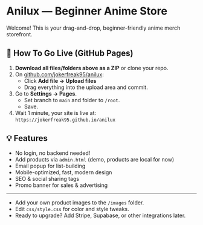 # Anilux — Beginner Anime Store

Welcome! This is your drag-and-drop, beginner-friendly anime merch storefront.

## 🚀 How To Go Live (GitHub Pages)

1. **Download all files/folders above as a ZIP** or clone your repo.
2. On [github.com/jokerfreak95/anilux](https://github.com/jokerfreak95/anilux):
   - Click **Add file → Upload files**
   - Drag everything into the upload area and commit.
3. Go to **Settings → Pages**.
   - Set branch to `main` and folder to `/root`.
   - Save.
4. Wait 1 minute, your site is live at:  
   `https://jokerfreak95.github.io/anilux`

## 💡 Features

- No login, no backend needed!
- Add products via `admin.html` (demo, products are local for now)
- Email popup for list-building
- Mobile-optimized, fast, modern design
- SEO & social sharing tags
- Promo banner for sales & advertising

---

- Add your own product images to the `/images` folder.
- Edit `css/style.css` for color and style tweaks.
- Ready to upgrade? Add Stripe, Supabase, or other integrations later.
